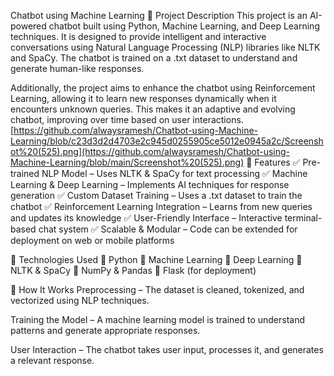 Chatbot using Machine Learning
📝 Project Description
This project is an AI-powered chatbot built using Python, Machine Learning, and Deep Learning techniques. It is designed to provide intelligent and interactive conversations using Natural Language Processing (NLP) libraries like NLTK and SpaCy. The chatbot is trained on a .txt dataset to understand and generate human-like responses.

Additionally, the project aims to enhance the chatbot using Reinforcement Learning, allowing it to learn new responses dynamically when it encounters unknown queries. This makes it an adaptive and evolving chatbot, improving over time based on user interactions.
[https://github.com/alwaysramesh/Chatbot-using-Machine-Learning/blob/c23d3d2d4703e2c945d0255905ce5012e0945a2c/Screenshot%20(525).png](https://github.com/alwaysramesh/Chatbot-using-Machine-Learning/blob/main/Screenshot%20(525).png)
🎯 Features
✅ Pre-trained NLP Model – Uses NLTK & SpaCy for text processing
✅ Machine Learning & Deep Learning – Implements AI techniques for response generation
✅ Custom Dataset Training – Uses a .txt dataset to train the chatbot
✅ Reinforcement Learning Integration – Learns from new queries and updates its knowledge
✅ User-Friendly Interface – Interactive terminal-based chat system
✅ Scalable & Modular – Code can be extended for deployment on web or mobile platforms

📂 Technologies Used
🔹 Python
🔹 Machine Learning
🔹 Deep Learning
🔹 NLTK & SpaCy
🔹 NumPy & Pandas
🔹 Flask (for deployment)

🚀 How It Works
Preprocessing – The dataset is cleaned, tokenized, and vectorized using NLP techniques.

Training the Model – A machine learning model is trained to understand patterns and generate appropriate responses.

User Interaction – The chatbot takes user input, processes it, and generates a relevant response.
